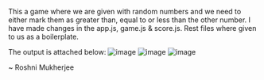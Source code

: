 This a game where we are given with random numbers and we need to either mark them as greater than, equal to or less than the other number. 
I have made changes in the app.js, game.js & score.js. Rest files where given to us as a boilerplate. 

The output is attached below: 
![image](https://github.com/RoshniMukherjee/Numeron/assets/88767197/821de8f8-2ea1-45df-a20c-fd4afa7ef26c)
![image](https://github.com/RoshniMukherjee/Numeron/assets/88767197/d88e0f75-8baa-4c3f-a8bf-d80f8b45c902)
![image](https://github.com/RoshniMukherjee/Numeron/assets/88767197/9e0a6504-f4c7-4524-9ec0-e517b4433310)

~ Roshni Mukherjee

